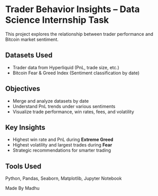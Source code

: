# Trader Behavior Insights – Data Science Internship Task

This project explores the relationship between trader performance and Bitcoin market sentiment.

## Datasets Used
- Trader data from Hyperliquid (PnL, trade size, etc.)
-  Bitcoin Fear & Greed Index (Sentiment classification by date)

##  Objectives
- Merge and analyze datasets by date
- Understand PnL trends under various sentiments
- Visualize trade performance, win rates, fees, and volatility

##  Key Insights
- Highest win rate and PnL during **Extreme Greed**
- Highest volatility and largest trades during **Fear**
- Strategic recommendations for smarter trading

## Tools Used
Python, Pandas, Seaborn, Matplotlib, Jupyter Notebook


Made By Madhu

